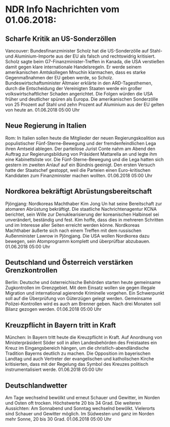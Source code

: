 # NDR Info Nachrichten vom 01.06.2018:


## Scharfe Kritik an US-Sonderzöllen
Vancouver:  Bundesfinanzminister Scholz hat die US-Sonderzölle auf Stahl- und Aluminium-Importe aus der EU als falsch und rechtswidrig kritisiert. Scholz sagte beim G7-Finanzminister-Treffen in Kanada, die USA verstießen damit gegen klare internationale Handelsregeln. Er werde seinem amerikanischen Amtskollegen Mnuchin klarmachen, dass es starke Gegenmaßnahmen der EU geben werde, so Scholz. Bundeswirtschaftsminister Altmaier erklärte in den ARD-Tagesthemen, durch die Entscheidung der Vereinigten Staaten werde ein großer volkswirtschaftlicher Schaden angerichtet. Die Folgen würden die USA früher und deutlicher spüren als Europa. Die amerikanischen Sonderzölle von 25 Prozent auf Stahl und zehn Prozent auf Aluminium aus der EU gelten von heute an. 01.06.2018 05:00 Uhr 

## Neue Regierung in Italien
Rom: In Italien sollen heute die Mitglieder der neuen Regierungskoalition aus populistischer Fünf-Sterne-Bewegung und der fremdenfeindlichen Lega ihren Amtseid ablegen. Der parteilose Jurist Conte nahm am Abend den Auftrag zur Regierungsbildung von Präsident Mattarella an und legte ihm eine Kabinettsliste vor. Die Fünf-Sterne-Bewegung und die Lega hatten sich gestern im zweiten Anlauf auf ein Bündnis geeinigt. Den ersten Versuch hatte der Staatschef gestoppt, weil die Parteien einen Euro-kritischen Kandidaten zum Finanzminister machen wollten. 01.06.2018 05:00 Uhr 

## Nordkorea bekräftigt Abrüstungsbereitschaft
Pjöngjang: Nordkoreas Machthaber Kim Jong Un hat seine Bereitschaft zur atomaren Abrüstung bekräftigt. Die staatliche Nachrichtenagentur KCNA berichtet, sein Wille zur Denuklearisierung der koreanischen Halbinsel sei unverändert, beständig und fest. Kim hoffe, dass dies in mehreren Schritten und im Interesse aller Seiten erreicht werden könne. Nordkoreas Machthaber äußerte sich nach einem Treffen mit dem russischen Außenminister Lawrow in Pjöngjang. Die USA wollen Nordkorea dazu bewegen, sein Atomprogramm komplett und überprüfbar abzubauen. 01.06.2018 05:00 Uhr 

## Deutschland und Österreich verstärken Grenzkontrollen
Berlin: Deutsche und österreichische Behörden starten heute gemeinsame Zugkontrollen im Grenzgebiet. Mit dem Einsatz wollen sie gegen illegale Migration und international agierende Kriminelle vorgehen. Ein Schwerpunkt soll auf die Überprüfung von Güterzügen gelegt werden. Gemeinsame Polizei-Kontrollen wird es auch am Brenner geben. Nach drei Monaten soll Bilanz gezogen werden. 01.06.2018 05:00 Uhr 

## Kreuzpflicht in Bayern tritt in Kraft
München: In Bayern tritt heute die Kreuzpflicht in Kraft. Auf Anordnung von Ministerpräsident Söder soll in allen Landesbehörden des Freistaates ein Kreuz im Eingangsbereich hängen, um die christlich-abendländische Tradition Bayerns deutlich zu machen. Die Opposition im bayerischen Landtag und auch Vertreter der evangelischen und katholischen Kirche kritisierten, dass mit der Regelung das Symbol des Kreuzes politisch instrumentalisiert werde. 01.06.2018 05:00 Uhr 

## Deutschlandwetter
Am Tage wechselnd bewölkt und erneut Schauer und Gewitter, im Norden und Osten oft trocken. Höchstwerte 20 bis 34 Grad. Die weiteren Aussichten: Am Sonnabend und Sonntag wechselnd bewölkt. Vielerorts sind Schauer und Gewitter möglich. Im Südwesten und ganz im Norden mehr Sonne, 20 bis 30 Grad. 01.06.2018 05:00 Uhr 
